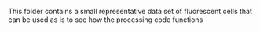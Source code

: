 This folder contains a small representative data set of fluorescent cells that can be used as is to see how the processing code functions